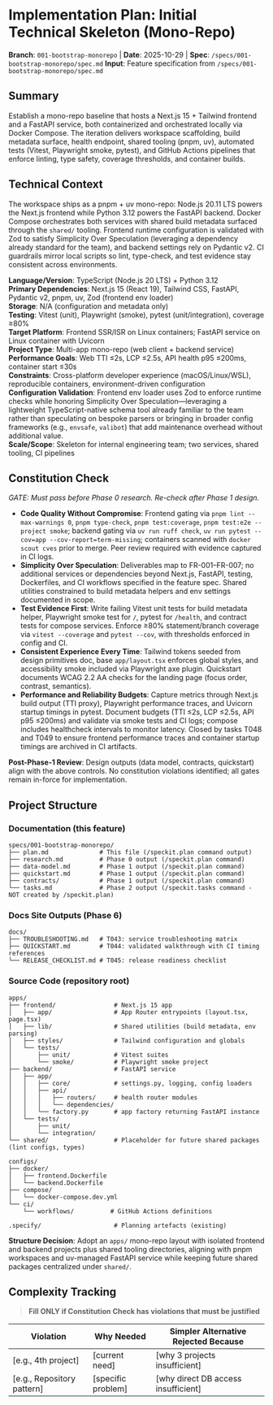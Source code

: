# Implementation Plan: Initial Technical Skeleton (Mono-Repo)

**Branch**: `001-bootstrap-monorepo` | **Date**: 2025-10-29 | **Spec**: `/specs/001-bootstrap-monorepo/spec.md`
**Input**: Feature specification from `/specs/001-bootstrap-monorepo/spec.md`

## Summary

Establish a mono-repo baseline that hosts a Next.js 15 + Tailwind frontend and a FastAPI service, both containerized and orchestrated locally via Docker Compose. The iteration delivers workspace scaffolding, build metadata surface, health endpoint, shared tooling (pnpm, uv), automated tests (Vitest, Playwright smoke, pytest), and GitHub Actions pipelines that enforce linting, type safety, coverage thresholds, and container builds.

## Technical Context

The workspace ships as a pnpm + uv mono-repo: Node.js 20.11 LTS powers the Next.js frontend while Python 3.12 powers the FastAPI backend. Docker Compose orchestrates both services with shared build metadata surfaced through the `shared/` tooling. Frontend runtime configuration is validated with Zod to satisfy Simplicity Over Speculation (leveraging a dependency already standard for the team), and backend settings rely on Pydantic v2. CI guardrails mirror local scripts so lint, type-check, and test evidence stay consistent across environments.

**Language/Version**: TypeScript (Node.js 20 LTS) + Python 3.12  
**Primary Dependencies**: Next.js 15 (React 19), Tailwind CSS, FastAPI, Pydantic v2, pnpm, uv, Zod (frontend env loader)  
**Storage**: N/A (configuration and metadata only)  
**Testing**: Vitest (unit), Playwright (smoke), pytest (unit/integration), coverage ≥80%  
**Target Platform**: Frontend SSR/ISR on Linux containers; FastAPI service on Linux container with Uvicorn  
**Project Type**: Multi-app mono-repo (web client + backend service)  
**Performance Goals**: Web TTI ≤2s, LCP ≤2.5s, API health p95 ≤200ms, container start ≤30s  
**Constraints**: Cross-platform developer experience (macOS/Linux/WSL), reproducible containers, environment-driven configuration  
**Configuration Validation**: Frontend env loader uses Zod to enforce runtime checks while honoring Simplicity Over Speculation—leveraging a lightweight TypeScript-native schema tool already familiar to the team rather than speculating on bespoke parsers or bringing in broader config frameworks (e.g., `envsafe`, `valibot`) that add maintenance overhead without additional value.  
**Scale/Scope**: Skeleton for internal engineering team; two services, shared tooling, CI pipelines

## Constitution Check

*GATE: Must pass before Phase 0 research. Re-check after Phase 1 design.*

- **Code Quality Without Compromise**: Frontend gating via `pnpm lint --max-warnings 0`, `pnpm type-check`, `pnpm test:coverage`, `pnpm test:e2e --project smoke`; backend gating via `uv run ruff check`, `uv run pytest --cov=app --cov-report=term-missing`; containers scanned with `docker scout cves` prior to merge. Peer review required with evidence captured in CI logs.
- **Simplicity Over Speculation**: Deliverables map to FR-001–FR-007; no additional services or dependencies beyond Next.js, FastAPI, testing, Dockerfiles, and CI workflows specified in the feature spec. Shared utilities constrained to build metadata helpers and env settings documented in scope.
- **Test Evidence First**: Write failing Vitest unit tests for build metadata helper, Playwright smoke test for `/`, pytest for `/health`, and contract tests for compose services. Enforce ≥80% statement/branch coverage via `vitest --coverage` and `pytest --cov`, with thresholds enforced in config and CI.
- **Consistent Experience Every Time**: Tailwind tokens seeded from design primitives doc, base `app/layout.tsx` enforces global styles, and accessibility smoke included via Playwright axe plugin. Quickstart documents WCAG 2.2 AA checks for the landing page (focus order, contrast, semantics).
- **Performance and Reliability Budgets**: Capture metrics through Next.js build output (TTI proxy), Playwright performance traces, and Uvicorn startup timings in pytest. Document budgets (TTI ≤2s, LCP ≤2.5s, API p95 ≤200ms) and validate via smoke tests and CI logs; compose includes healthcheck intervals to monitor latency. Closed by tasks T048 and T049 to ensure frontend performance traces and container startup timings are archived in CI artifacts.

**Post-Phase-1 Review**: Design outputs (data model, contracts, quickstart) align with the above controls. No constitution violations identified; all gates remain in-force for implementation.

## Project Structure

### Documentation (this feature)

```text
specs/001-bootstrap-monorepo/
├── plan.md              # This file (/speckit.plan command output)
├── research.md          # Phase 0 output (/speckit.plan command)
├── data-model.md        # Phase 1 output (/speckit.plan command)
├── quickstart.md        # Phase 1 output (/speckit.plan command)
├── contracts/           # Phase 1 output (/speckit.plan command)
└── tasks.md             # Phase 2 output (/speckit.tasks command - NOT created by /speckit.plan)
```

### Docs Site Outputs (Phase 6)

```text
docs/
├── TROUBLESHOOTING.md   # T043: service troubleshooting matrix
├── QUICKSTART.md        # T044: validated walkthrough with CI timing references
└── RELEASE_CHECKLIST.md # T045: release readiness checklist
```

### Source Code (repository root)

```text
apps/
├── frontend/                # Next.js 15 app
│   ├── app/                 # App Router entrypoints (layout.tsx, page.tsx)
│   ├── lib/                 # Shared utilities (build metadata, env parsing)
│   ├── styles/              # Tailwind configuration and globals
│   └── tests/
│       ├── unit/            # Vitest suites
│       └── smoke/           # Playwright smoke project
├── backend/                 # FastAPI service
│   ├── app/
│   │   ├── core/            # settings.py, logging, config loaders
│   │   ├── api/
│   │   │   ├── routers/     # health router modules
│   │   │   └── dependencies/
│   │   └── factory.py       # app factory returning FastAPI instance
│   └── tests/
│       ├── unit/
│       └── integration/
└── shared/                  # Placeholder for future shared packages (lint configs, types)

configs/
├── docker/
│   ├── frontend.Dockerfile
│   └── backend.Dockerfile
├── compose/
│   └── docker-compose.dev.yml
└── ci/
    └── workflows/          # GitHub Actions definitions

.specify/                    # Planning artefacts (existing)
```

**Structure Decision**: Adopt an `apps/` mono-repo layout with isolated frontend and backend projects plus shared tooling directories, aligning with pnpm workspaces and uv-managed FastAPI service while keeping future shared packages centralized under `shared/`.

## Complexity Tracking

> **Fill ONLY if Constitution Check has violations that must be justified**

| Violation | Why Needed | Simpler Alternative Rejected Because |
|-----------|------------|-------------------------------------|
| [e.g., 4th project] | [current need] | [why 3 projects insufficient] |
| [e.g., Repository pattern] | [specific problem] | [why direct DB access insufficient] |
